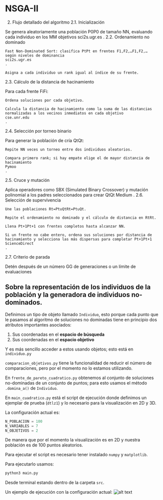 # NSGA-II

2. Flujo detallado del algoritmo
2.1. Inicialización

Se genera aleatoriamente una población P0P0​ de tamaño NN, evaluando cada individuo en los MM objetivos
sci2s.ugr.es
.
2.2. Ordenamiento no dominado

    Fast Non-Dominated Sort: clasifica PtPt​ en frentes F1,F2,…F1​,F2​,… según niveles de dominancia
    sci2s.ugr.es
    .

    Asigna a cada individuo un rank igual al índice de su frente.

2.3. Cálculo de la distancia de hacinamiento

Para cada frente FiFi​:

    Ordena soluciones por cada objetivo.

    Calcula la distancia de hacinamiento como la suma de las distancias normalizadas a los vecinos inmediatos en cada objetivo
    cse.unr.edu
    .

2.4. Selección por torneo binario

Para generar la población de cría QtQt​:

    Repite NN veces un torneo entre dos individuos aleatorios.

    Compara primero rank; si hay empate elige el de mayor distancia de hacinamiento
    Pymoo
    .

2.5. Cruce y mutación

Aplica operadores como SBX (Simulated Binary Crossover) y mutación polinomial a los padres seleccionados para crear QtQt​
Medium
.
2.6. Selección de supervivencia

    Une las poblaciones Rt=Pt∪QtRt​=Pt​∪Qt​.

    Repite el ordenamiento no dominado y el cálculo de distancia en RtRt​.

    Llena Pt+1Pt+1​ con frentes completos hasta alcanzar NN.

    Si un frente no cabe entero, ordena sus soluciones por distancia de hacinamiento y selecciona las más dispersas para completar Pt+1Pt+1​
    ScienceDirect
    .

2.7. Criterio de parada

Detén después de un número GG de generaciones o un límite de evaluaciones 

## Sobre la representación de los individuos de la población y la generadora de individuos no-dominados.

Definimos un tipo de objeto llamado `Individuo`, esto porque cada punto que le pasamos al algoritmo de soluciones no dominadas tiene en principio dos atributos importantes asociados:

1. Sus coordenadas en el **espacio de búsqueda** 
2. Sus coordenadas en el **espacio objetivo**

Y es más sencillo acceder a estos usando objetos; esto está en `individuo.py`

`comparacion_objetivos.py` tiene la funcionalidad de reducir el número de comparaciones, pero por el momento no lo estamos utilizando.

En `frente_de_pareto_cuadratico.py` obtenemos al conjunto de soluciones no-dominadas de un conjunto de puntos; para esto usamos el método `.domina_a()` de `Individuo`.

En `main_cuadratico.py` está el script de ejecución donde definimos un ejemplar de prueba (`dtlz1`) y lo necesario para la visualización en 2D y 3D.

La configuración actual es:
```python
N_POBLACION = 100
N_VARIABLES = 7
N_OBJETIVOS = 2
```

De manera que por el momento la visualización es en 2D y nuestra población es de 100 puntos aleatorios.

Para ejecutar el script es necesario tener instalado `numpy` y `matplotlib`.

Para ejecutarlo usamos:
```python
python3 main.py
```
Desde terminal estando dentro de la carpeta `src`.

Un ejemplo de ejecución con la configuración actual:
![alt text](Imágenes/sols_no_dominadas.png)
